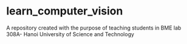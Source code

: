 # learn_computer_vision
A repository created with the purpose of teaching students in BME lab 308A- Hanoi University of Science and Technology

